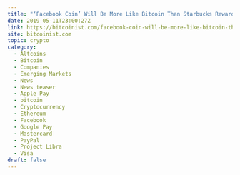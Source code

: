 ```yaml
---
title: "‘Facebook Coin’ Will Be More Like Bitcoin Than Starbucks Rewards, Says Analyst"
date: 2019-05-11T23:00:27Z
link: https://bitcoinist.com/facebook-coin-will-be-more-like-bitcoin-than-starbucks-rewards-says-analyst/?utm_medium=RSS&utm_source=hune
site: bitcoinist.com
topic: crypto
category:
  - Altcoins
  - Bitcoin
  - Companies
  - Emerging Markets
  - News
  - News teaser
  - Apple Pay
  - bitcoin
  - Cryptocurrency
  - Ethereum
  - Facebook
  - Google Pay
  - Mastercard
  - PayPal
  - Project Libra
  - Visa
draft: false
---
```

